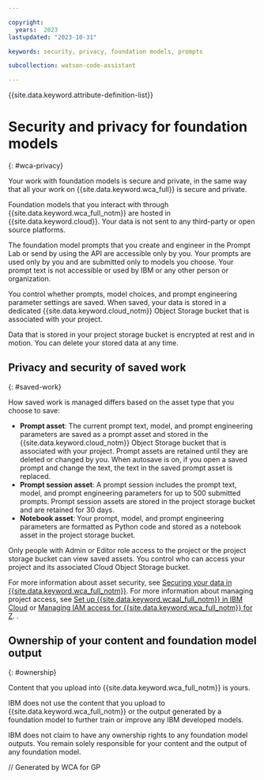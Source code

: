 ```yaml
---

copyright:
  years:  2023
lastupdated: "2023-10-31"

keywords: security, privacy, foundation models, prompts

subcollection: watson-code-assistant

---
```


{{site.data.keyword.attribute-definition-list}}


# Security and privacy for foundation models
{: #wca-privacy}

Your work with foundation models is secure and private, in the same way that all your work on {{site.data.keyword.wca_full}} is secure and private.

Foundation models that you interact with through {{site.data.keyword.wca_full_notm}} are hosted in {{site.data.keyword.cloud}}. Your data is not sent to any third-party or open source platforms.

The foundation model prompts that you create and engineer in the Prompt Lab or send by using the API are accessible only by you. Your prompts are used only by you and are submitted only to models you choose. Your prompt text is not accessible or used by IBM or any other person or organization.

You control whether prompts, model choices, and prompt engineering parameter settings are saved. When saved, your data is stored in a dedicated {{site.data.keyword.cloud_notm}} Object Storage bucket that is associated with your project.

Data that is stored in your project storage bucket is encrypted at rest and in motion. You can delete your stored data at any time.

## Privacy and security of saved work
{: #saved-work}

How saved work is managed differs based on the asset type that you choose to save:

- **Prompt asset**: The current prompt text, model, and prompt engineering parameters are saved as a prompt asset and stored in the {{site.data.keyword.cloud_notm}} Object Storage bucket that is associated with your project. Prompt assets are retained until they are deleted or changed by you. When autosave is on, if you open a saved prompt and change the text, the text in the saved prompt asset is replaced.
- **Prompt session asset**: A prompt session includes the prompt text, model, and prompt engineering parameters for up to 500 submitted prompts. Prompt session assets are stored in the project storage bucket and are retained for 30 days.
- **Notebook asset**: Your prompt, model, and prompt engineering parameters are formatted as Python code and stored as a notebook asset in the project storage bucket.

Only people with Admin or Editor role access to the project or the project storage bucket can view saved assets. You control who can access your project and its associated Cloud Object Storage bucket.

For more information about asset security, see [Securing your data in {{site.data.keyword.wca_full_notm}}](/docs/watsonx-code-assistant?topic=watsonx-code-assistant-mng-data).
For more information about managing project access, see [Set up {{site.data.keyword.wcaal_full_notm}} in IBM Cloud](/docs-draft/watsonx-code-assistant?topic=watsonx-code-assistant-cloud-setup-a) or [Managing IAM access for {{site.data.keyword.wca_full_notm}} for Z](/docs/watsonx-code-assistant?topic=watsonx-code-assistant-wca-iam).
 .

## Ownership of your content and foundation model output
{: #ownership}

Content that you upload into {{site.data.keyword.wca_full_notm}} is yours.

IBM does not use the content that you upload to {{site.data.keyword.wca_full_notm}} or the output generated by a foundation model to further train or improve any IBM developed models.

IBM does not claim to have any ownership rights to any foundation model outputs. You remain solely responsible for your content and the output of any foundation model.

// Generated by WCA for GP
